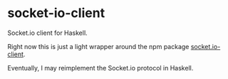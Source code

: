 # socket-io-client
Socket.io client for Haskell.

Right now this is just a light wrapper around the npm package [socket.io-client](https://www.npmjs.com/package/socket.io-client).

Eventually, I may reimplement the Socket.io protocol in Haskell.
